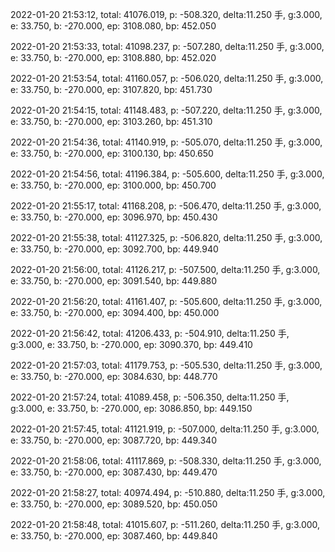 2022-01-20 21:53:12, total: 41076.019, p: -508.320, delta:11.250 手, g:3.000, e: 33.750, b: -270.000, ep: 3108.080, bp: 452.050

2022-01-20 21:53:33, total: 41098.237, p: -507.280, delta:11.250 手, g:3.000, e: 33.750, b: -270.000, ep: 3108.880, bp: 452.020

2022-01-20 21:53:54, total: 41160.057, p: -506.020, delta:11.250 手, g:3.000, e: 33.750, b: -270.000, ep: 3107.820, bp: 451.730

2022-01-20 21:54:15, total: 41148.483, p: -507.220, delta:11.250 手, g:3.000, e: 33.750, b: -270.000, ep: 3103.260, bp: 451.310

2022-01-20 21:54:36, total: 41140.919, p: -505.070, delta:11.250 手, g:3.000, e: 33.750, b: -270.000, ep: 3100.130, bp: 450.650

2022-01-20 21:54:56, total: 41196.384, p: -505.600, delta:11.250 手, g:3.000, e: 33.750, b: -270.000, ep: 3100.000, bp: 450.700

2022-01-20 21:55:17, total: 41168.208, p: -506.470, delta:11.250 手, g:3.000, e: 33.750, b: -270.000, ep: 3096.970, bp: 450.430

2022-01-20 21:55:38, total: 41127.325, p: -506.820, delta:11.250 手, g:3.000, e: 33.750, b: -270.000, ep: 3092.700, bp: 449.940

2022-01-20 21:56:00, total: 41126.217, p: -507.500, delta:11.250 手, g:3.000, e: 33.750, b: -270.000, ep: 3091.540, bp: 449.880

2022-01-20 21:56:20, total: 41161.407, p: -505.600, delta:11.250 手, g:3.000, e: 33.750, b: -270.000, ep: 3094.400, bp: 450.000

2022-01-20 21:56:42, total: 41206.433, p: -504.910, delta:11.250 手, g:3.000, e: 33.750, b: -270.000, ep: 3090.370, bp: 449.410

2022-01-20 21:57:03, total: 41179.753, p: -505.530, delta:11.250 手, g:3.000, e: 33.750, b: -270.000, ep: 3084.630, bp: 448.770

2022-01-20 21:57:24, total: 41089.458, p: -506.350, delta:11.250 手, g:3.000, e: 33.750, b: -270.000, ep: 3086.850, bp: 449.150

2022-01-20 21:57:45, total: 41121.919, p: -507.000, delta:11.250 手, g:3.000, e: 33.750, b: -270.000, ep: 3087.720, bp: 449.340

2022-01-20 21:58:06, total: 41117.869, p: -508.330, delta:11.250 手, g:3.000, e: 33.750, b: -270.000, ep: 3087.430, bp: 449.470

2022-01-20 21:58:27, total: 40974.494, p: -510.880, delta:11.250 手, g:3.000, e: 33.750, b: -270.000, ep: 3089.520, bp: 450.050

2022-01-20 21:58:48, total: 41015.607, p: -511.260, delta:11.250 手, g:3.000, e: 33.750, b: -270.000, ep: 3087.460, bp: 449.840